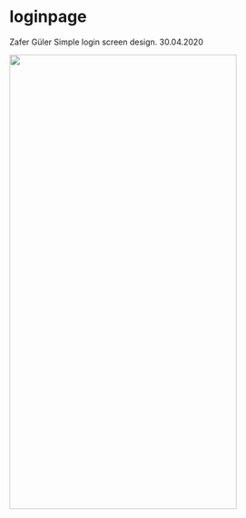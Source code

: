 # loginpage
Zafer Güler
Simple login screen design. 30.04.2020

<img src="https://user-images.githubusercontent.com/30291617/80727232-1cf76600-8b0e-11ea-97d4-3e3424af0df2.png" width="400" height="800" />
